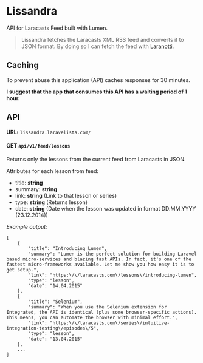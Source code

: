 # Lissandra

API for Laracasts Feed built with Lumen.

> Lissandra fetches the Laracasts XML RSS feed and converts it to JSON format.
  By doing so I can fetch the feed with [Laranotti](https://github.com/laravelista/Laranotti).

## Caching

To prevent abuse this application (API) caches responses for 30 minutes.

**I suggest that the app that consumes this API has a waiting period of 1 hour.**

## API

**URL:** `lissandra.laravelista.com/`

#### GET `api/v1/feed/lessons`

Returns only the lessons from the current feed from Laracasts in JSON.

Attributes for each lesson from feed:

- title: **string**
- summary: **string**
- link: **string** (Link to that lesson or series)
- type: **string** (Returns lesson)
- date: **string** (Date when the lesson was updated in format DD.MM.YYYY (23.12.2014))

_Example output:_


```
[
    {
        "title": "Introducing Lumen",
        "summary": "Lumen is the perfect solution for building Laravel based micro-services and blazing fast APIs. In fact, it's one of the fastest micro-frameworks available. Let me show you how easy it is to get setup.",
        "link": "https:\/\/laracasts.com\/lessons\/introducing-lumen",
        "type": "lesson",
        "date": "14.04.2015"
    },
    {
        "title": "Selenium",
        "summary": "When you use the Selenium extension for Integrated, the API is identical (plus some browser-specific actions). This means, you can automate the browser with minimal effort.",
        "link": "https:\/\/laracasts.com\/series\/intuitive-integration-testing\/episodes\/5",
        "type": "lesson",
        "date": "13.04.2015"
    },
    ...
]
```


